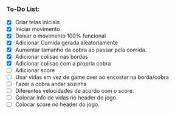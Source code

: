 ### To-Do List:
- [x] Criar telas iniciais
- [x] Iniciar movimento
- [x] Deixar o movimento 100% funcional
- [x] Adicionar Comida gerada aleatoriamente
- [x] Aumentar tamanho da cobra ao passar pela comida.
- [x] Adicionar colisao nas bordas
- [x] Adicionar colisao com a propria cobra
- [ ] Adicionar score
- [ ] Usar vidas em vez de game over ao encostar na borda/cobra
- [ ] Fazer a cobra andar sozinha
- [ ] Diferentes velocidades de acordo com o score.
- [ ] Colocar info de vidas no header do jogo.
- [ ] Colocar score no header do jogo.
